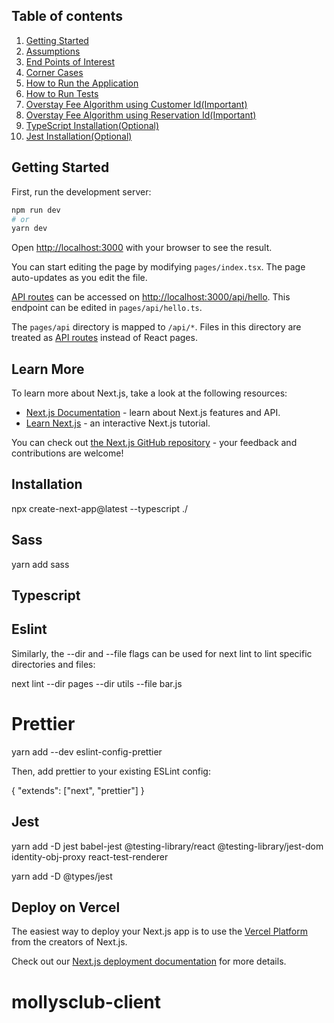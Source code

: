 ## Table of contents

1. [Getting Started](#getting-started)
2. [Assumptions](#assumptions)
3. [End Points of Interest](#end-points-of-interest)
4. [Corner Cases](#corner-cases)
5. [How to Run the Application](#how-to-run-the-application)
6. [How to Run Tests](#how-to-run-tests)
7. [Overstay Fee Algorithm using Customer Id(Important)](#overstay-fee-algorithm-using-customer-id)
8. [Overstay Fee Algorithm using Reservation Id(Important)](#overstay-fee-algorithm-using-reservation-id)
9. [TypeScript Installation(Optional)](#typescript-installation)
10. [Jest Installation(Optional)](#jest-installation)

## Getting Started

First, run the development server:

```bash
npm run dev
# or
yarn dev
```

Open [http://localhost:3000](http://localhost:3000) with your browser to see the result.

You can start editing the page by modifying `pages/index.tsx`. The page auto-updates as you edit the file.

[API routes](https://nextjs.org/docs/api-routes/introduction) can be accessed on [http://localhost:3000/api/hello](http://localhost:3000/api/hello). This endpoint can be edited in `pages/api/hello.ts`.

The `pages/api` directory is mapped to `/api/*`. Files in this directory are treated as [API routes](https://nextjs.org/docs/api-routes/introduction) instead of React pages.

## Learn More

To learn more about Next.js, take a look at the following resources:

- [Next.js Documentation](https://nextjs.org/docs) - learn about Next.js features and API.
- [Learn Next.js](https://nextjs.org/learn) - an interactive Next.js tutorial.

You can check out [the Next.js GitHub repository](https://github.com/vercel/next.js/) - your feedback and contributions are welcome!

## Installation

npx create-next-app@latest --typescript ./

## Sass

yarn add sass

## Typescript

## Eslint

Similarly, the --dir and --file flags can be used for next lint to lint specific directories and files:

next lint --dir pages --dir utils --file bar.js

# Prettier

yarn add --dev eslint-config-prettier

Then, add prettier to your existing ESLint config:

{
"extends": ["next", "prettier"]
}

## Jest

yarn add -D jest babel-jest @testing-library/react @testing-library/jest-dom identity-obj-proxy react-test-renderer

yarn add -D @types/jest

## Deploy on Vercel

The easiest way to deploy your Next.js app is to use the [Vercel Platform](https://vercel.com/new?utm_medium=default-template&filter=next.js&utm_source=create-next-app&utm_campaign=create-next-app-readme) from the creators of Next.js.

Check out our [Next.js deployment documentation](https://nextjs.org/docs/deployment) for more details.
# mollysclub-client
